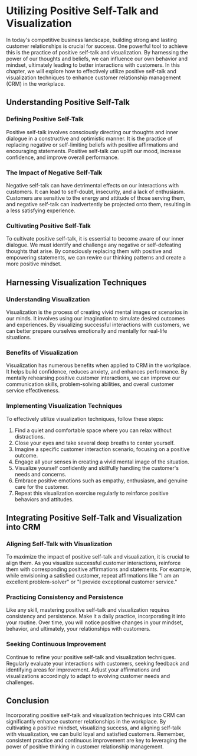 # Utilizing Positive Self-Talk and Visualization

In today's competitive business landscape, building strong and lasting customer relationships is crucial for success. One powerful tool to achieve this is the practice of positive self-talk and visualization. By harnessing the power of our thoughts and beliefs, we can influence our own behavior and mindset, ultimately leading to better interactions with customers. In this chapter, we will explore how to effectively utilize positive self-talk and visualization techniques to enhance customer relationship management (CRM) in the workplace.

## Understanding Positive Self-Talk

### Defining Positive Self-Talk

Positive self-talk involves consciously directing our thoughts and inner dialogue in a constructive and optimistic manner. It is the practice of replacing negative or self-limiting beliefs with positive affirmations and encouraging statements. Positive self-talk can uplift our mood, increase confidence, and improve overall performance.

### The Impact of Negative Self-Talk

Negative self-talk can have detrimental effects on our interactions with customers. It can lead to self-doubt, insecurity, and a lack of enthusiasm. Customers are sensitive to the energy and attitude of those serving them, and negative self-talk can inadvertently be projected onto them, resulting in a less satisfying experience.

### Cultivating Positive Self-Talk

To cultivate positive self-talk, it is essential to become aware of our inner dialogue. We must identify and challenge any negative or self-defeating thoughts that arise. By consciously replacing them with positive and empowering statements, we can rewire our thinking patterns and create a more positive mindset.

## Harnessing Visualization Techniques

### Understanding Visualization

Visualization is the process of creating vivid mental images or scenarios in our minds. It involves using our imagination to simulate desired outcomes and experiences. By visualizing successful interactions with customers, we can better prepare ourselves emotionally and mentally for real-life situations.

### Benefits of Visualization

Visualization has numerous benefits when applied to CRM in the workplace. It helps build confidence, reduces anxiety, and enhances performance. By mentally rehearsing positive customer interactions, we can improve our communication skills, problem-solving abilities, and overall customer service effectiveness.

### Implementing Visualization Techniques

To effectively utilize visualization techniques, follow these steps:

1. Find a quiet and comfortable space where you can relax without distractions.
2. Close your eyes and take several deep breaths to center yourself.
3. Imagine a specific customer interaction scenario, focusing on a positive outcome.
4. Engage all your senses in creating a vivid mental image of the situation.
5. Visualize yourself confidently and skillfully handling the customer's needs and concerns.
6. Embrace positive emotions such as empathy, enthusiasm, and genuine care for the customer.
7. Repeat this visualization exercise regularly to reinforce positive behaviors and attitudes.

## Integrating Positive Self-Talk and Visualization into CRM

### Aligning Self-Talk with Visualization

To maximize the impact of positive self-talk and visualization, it is crucial to align them. As you visualize successful customer interactions, reinforce them with corresponding positive affirmations and statements. For example, while envisioning a satisfied customer, repeat affirmations like "I am an excellent problem-solver" or "I provide exceptional customer service."

### Practicing Consistency and Persistence

Like any skill, mastering positive self-talk and visualization requires consistency and persistence. Make it a daily practice, incorporating it into your routine. Over time, you will notice positive changes in your mindset, behavior, and ultimately, your relationships with customers.

### Seeking Continuous Improvement

Continue to refine your positive self-talk and visualization techniques. Regularly evaluate your interactions with customers, seeking feedback and identifying areas for improvement. Adjust your affirmations and visualizations accordingly to adapt to evolving customer needs and challenges.

## Conclusion

Incorporating positive self-talk and visualization techniques into CRM can significantly enhance customer relationships in the workplace. By cultivating a positive mindset, visualizing success, and aligning self-talk with visualization, we can build loyal and satisfied customers. Remember, consistent practice and continuous improvement are key to leveraging the power of positive thinking in customer relationship management.
